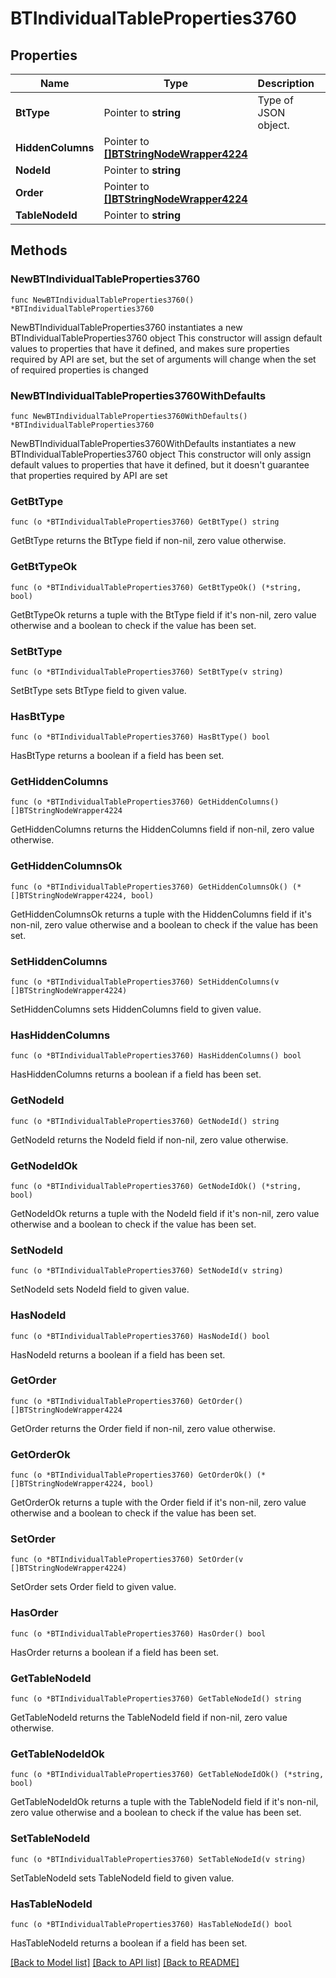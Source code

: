 # BTIndividualTableProperties3760

## Properties

Name | Type | Description | Notes
------------ | ------------- | ------------- | -------------
**BtType** | Pointer to **string** | Type of JSON object. | [optional] 
**HiddenColumns** | Pointer to [**[]BTStringNodeWrapper4224**](BTStringNodeWrapper4224.md) |  | [optional] 
**NodeId** | Pointer to **string** |  | [optional] 
**Order** | Pointer to [**[]BTStringNodeWrapper4224**](BTStringNodeWrapper4224.md) |  | [optional] 
**TableNodeId** | Pointer to **string** |  | [optional] 

## Methods

### NewBTIndividualTableProperties3760

`func NewBTIndividualTableProperties3760() *BTIndividualTableProperties3760`

NewBTIndividualTableProperties3760 instantiates a new BTIndividualTableProperties3760 object
This constructor will assign default values to properties that have it defined,
and makes sure properties required by API are set, but the set of arguments
will change when the set of required properties is changed

### NewBTIndividualTableProperties3760WithDefaults

`func NewBTIndividualTableProperties3760WithDefaults() *BTIndividualTableProperties3760`

NewBTIndividualTableProperties3760WithDefaults instantiates a new BTIndividualTableProperties3760 object
This constructor will only assign default values to properties that have it defined,
but it doesn't guarantee that properties required by API are set

### GetBtType

`func (o *BTIndividualTableProperties3760) GetBtType() string`

GetBtType returns the BtType field if non-nil, zero value otherwise.

### GetBtTypeOk

`func (o *BTIndividualTableProperties3760) GetBtTypeOk() (*string, bool)`

GetBtTypeOk returns a tuple with the BtType field if it's non-nil, zero value otherwise
and a boolean to check if the value has been set.

### SetBtType

`func (o *BTIndividualTableProperties3760) SetBtType(v string)`

SetBtType sets BtType field to given value.

### HasBtType

`func (o *BTIndividualTableProperties3760) HasBtType() bool`

HasBtType returns a boolean if a field has been set.

### GetHiddenColumns

`func (o *BTIndividualTableProperties3760) GetHiddenColumns() []BTStringNodeWrapper4224`

GetHiddenColumns returns the HiddenColumns field if non-nil, zero value otherwise.

### GetHiddenColumnsOk

`func (o *BTIndividualTableProperties3760) GetHiddenColumnsOk() (*[]BTStringNodeWrapper4224, bool)`

GetHiddenColumnsOk returns a tuple with the HiddenColumns field if it's non-nil, zero value otherwise
and a boolean to check if the value has been set.

### SetHiddenColumns

`func (o *BTIndividualTableProperties3760) SetHiddenColumns(v []BTStringNodeWrapper4224)`

SetHiddenColumns sets HiddenColumns field to given value.

### HasHiddenColumns

`func (o *BTIndividualTableProperties3760) HasHiddenColumns() bool`

HasHiddenColumns returns a boolean if a field has been set.

### GetNodeId

`func (o *BTIndividualTableProperties3760) GetNodeId() string`

GetNodeId returns the NodeId field if non-nil, zero value otherwise.

### GetNodeIdOk

`func (o *BTIndividualTableProperties3760) GetNodeIdOk() (*string, bool)`

GetNodeIdOk returns a tuple with the NodeId field if it's non-nil, zero value otherwise
and a boolean to check if the value has been set.

### SetNodeId

`func (o *BTIndividualTableProperties3760) SetNodeId(v string)`

SetNodeId sets NodeId field to given value.

### HasNodeId

`func (o *BTIndividualTableProperties3760) HasNodeId() bool`

HasNodeId returns a boolean if a field has been set.

### GetOrder

`func (o *BTIndividualTableProperties3760) GetOrder() []BTStringNodeWrapper4224`

GetOrder returns the Order field if non-nil, zero value otherwise.

### GetOrderOk

`func (o *BTIndividualTableProperties3760) GetOrderOk() (*[]BTStringNodeWrapper4224, bool)`

GetOrderOk returns a tuple with the Order field if it's non-nil, zero value otherwise
and a boolean to check if the value has been set.

### SetOrder

`func (o *BTIndividualTableProperties3760) SetOrder(v []BTStringNodeWrapper4224)`

SetOrder sets Order field to given value.

### HasOrder

`func (o *BTIndividualTableProperties3760) HasOrder() bool`

HasOrder returns a boolean if a field has been set.

### GetTableNodeId

`func (o *BTIndividualTableProperties3760) GetTableNodeId() string`

GetTableNodeId returns the TableNodeId field if non-nil, zero value otherwise.

### GetTableNodeIdOk

`func (o *BTIndividualTableProperties3760) GetTableNodeIdOk() (*string, bool)`

GetTableNodeIdOk returns a tuple with the TableNodeId field if it's non-nil, zero value otherwise
and a boolean to check if the value has been set.

### SetTableNodeId

`func (o *BTIndividualTableProperties3760) SetTableNodeId(v string)`

SetTableNodeId sets TableNodeId field to given value.

### HasTableNodeId

`func (o *BTIndividualTableProperties3760) HasTableNodeId() bool`

HasTableNodeId returns a boolean if a field has been set.


[[Back to Model list]](../README.md#documentation-for-models) [[Back to API list]](../README.md#documentation-for-api-endpoints) [[Back to README]](../README.md)


